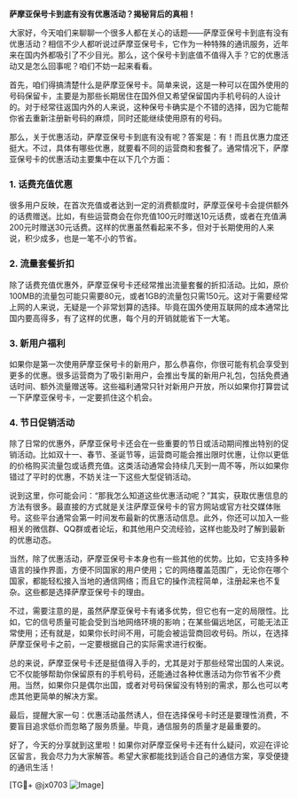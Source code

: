 **萨摩亚保号卡到底有没有优惠活动？揭秘背后的真相！**

大家好，今天咱们来聊聊一个很多人都在关心的话题——萨摩亚保号卡到底有没有优惠活动？相信不少人都听说过萨摩亚保号卡，它作为一种特殊的通讯服务，近年来在国内外都吸引了不少目光。那么，这个保号卡到底值不值得入手？它的优惠活动又是怎么回事呢？咱们不妨一起来看看。

首先，咱们得搞清楚什么是萨摩亚保号卡。简单来说，这是一种可以在国外使用的号码保留卡，主要是为那些长期居住在国外但又希望保留国内手机号码的人设计的。对于经常往返国内外的人来说，这种保号卡确实是个不错的选择，因为它能帮你省去重新注册新号码的麻烦，同时还能继续使用原有的号码。

那么，关于优惠活动，萨摩亚保号卡到底有没有呢？答案是：有！而且优惠力度还挺大。不过，具体有哪些优惠，就要看不同的运营商和套餐了。通常情况下，萨摩亚保号卡的优惠活动主要集中在以下几个方面：

### 1. **话费充值优惠**
很多用户反映，在首次充值或者达到一定的消费额度时，萨摩亚保号卡会提供额外的话费赠送。比如，有些运营商会在你充值100元时赠送10元话费，或者在充值满200元时赠送30元话费。这样的优惠虽然看起来不多，但对于长期使用的人来说，积少成多，也是一笔不小的节省。

### 2. **流量套餐折扣**
除了话费充值优惠外，萨摩亚保号卡还经常推出流量套餐的折扣活动。比如，原价100MB的流量包可能只需要80元，或者1GB的流量包只需150元。这对于需要经常上网的人来说，无疑是一个非常划算的选择。毕竟在国外使用互联网的成本通常比国内要高得多，有了这样的优惠，每个月的开销就能省下一大笔。

### 3. **新用户福利**
如果你是第一次使用萨摩亚保号卡的新用户，那么恭喜你，你很可能有机会享受到更多的优惠。很多运营商为了吸引新用户，会推出专属的新用户礼包，包括免费通话时间、额外流量赠送等。这些福利通常只针对新用户开放，所以如果你打算尝试一下萨摩亚保号卡，一定要抓住这个机会。

### 4. **节日促销活动**
除了日常的优惠外，萨摩亚保号卡还会在一些重要的节日或活动期间推出特别的促销活动。比如双十一、春节、圣诞节等，运营商可能会推出限时优惠，让你以更低的价格购买流量包或话费充值。这类活动通常会持续几天到一周不等，所以如果你错过了平时的优惠，不妨关注一下这些大型促销活动。

说到这里，你可能会问：“那我怎么知道这些优惠活动呢？”其实，获取优惠信息的方法有很多。最直接的方式就是关注萨摩亚保号卡的官方网站或官方社交媒体账号。这些平台通常会第一时间发布最新的优惠活动信息。此外，你还可以加入一些相关的微信群、QQ群或者论坛，和其他用户交流经验，这样也能及时了解到最新的优惠动态。

当然，除了优惠活动，萨摩亚保号卡本身也有一些其他的优势。比如，它支持多种语言的操作界面，方便不同国家的用户使用；它的网络覆盖范围广，无论你在哪个国家，都能轻松接入当地的通信网络；而且它的操作流程简单，注册起来也不复杂。这些都是选择萨摩亚保号卡的理由。

不过，需要注意的是，虽然萨摩亚保号卡有诸多优势，但它也有一定的局限性。比如，它的信号质量可能会受到当地网络环境的影响；在某些偏远地区，可能无法正常使用；还有就是，如果你长时间不用，可能会被运营商回收号码。所以，在选择萨摩亚保号卡之前，一定要根据自己的实际需求进行权衡。

总的来说，萨摩亚保号卡还是挺值得入手的，尤其是对于那些经常出国的人来说。它不仅能够帮助你保留原有的手机号码，还能通过各种优惠活动为你节省不少费用。当然，如果你只是偶尔出国，或者对号码保留没有特别的需求，那么也可以考虑其他更简单的解决方案。

最后，提醒大家一句：优惠活动虽然诱人，但在选择保号卡时还是要理性消费，不要盲目追求低价而忽略了服务质量。毕竟，通信服务的质量才是最重要的。

好了，今天的分享就到这里啦！如果你对萨摩亚保号卡还有什么疑问，欢迎在评论区留言，我会尽力为大家解答。希望大家都能找到适合自己的通信方案，享受便捷的通讯生活！

[TG💪+ @jx0703 ![Image](https://github.com/user-attachments/assets/dbca1d08-cadb-493c-b0ec-ad6f7a83f270)]